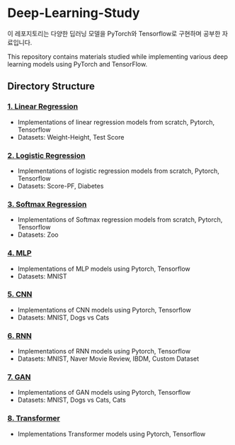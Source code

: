 # Deep-Learning-Study

이 레포지토리는 다양한 딥러닝 모델을 PyTorch와 Tensorflow로 구현하며 공부한 자료입니다.  

This repository contains materials studied while implementing various deep learning models using PyTorch and TensorFlow.  



## Directory Structure

### [1. Linear Regression](1_Linear_Regression/)
- Implementations of linear regression models from scratch, Pytorch, Tensorflow
- Datasets: Weight-Height, Test Score

### [2. Logistic Regression](2_Logistic_Regression/)
- Implementations of logistic regression models from scratch, Pytorch, Tensorflow
- Datasets: Score-PF, Diabetes

### [3. Softmax Regression](3_Softmax_Regression/)
- Implementations of Softmax regression models from scratch, Pytorch, Tensorflow
- Datasets: Zoo

### [4. MLP](4_MLP/)
- Implementations of MLP models using Pytorch, Tensorflow
- Datasets: MNIST

### [5. CNN](5_CNN/)
- Implementations of CNN models using Pytorch, Tensorflow
- Datasets: MNIST, Dogs vs Cats

### [6. RNN](6_RNN/)
- Implementations of RNN models using Pytorch, Tensorflow
- Datasets: MNIST, Naver Movie Review, IBDM, Custom Dataset

### [7. GAN](7_GAN/)
- Implementations of GAN models using Pytorch, Tensorflow
- Datasets: MNIST, Dogs vs Cats, Cats  

### [8. Transformer](8_Transformer/)
- Implementations Transformer models using Pytorch, Tensorflow

